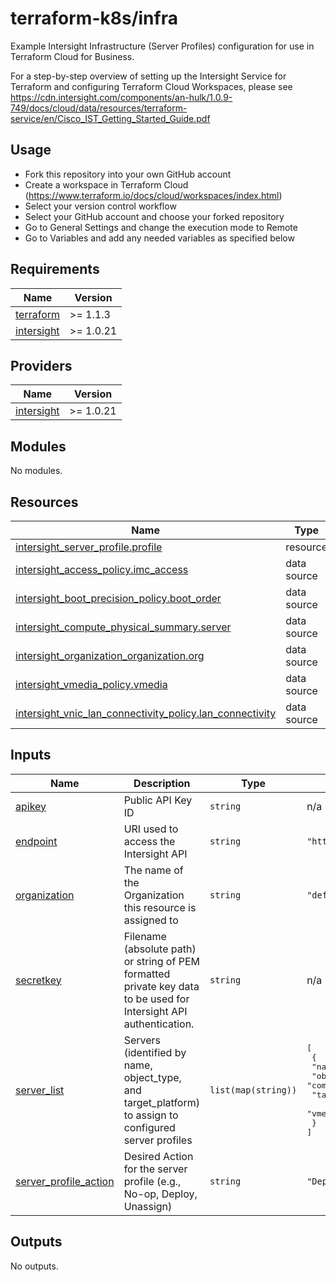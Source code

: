# terraform-k8s/infra
Example Intersight Infrastructure (Server Profiles) configuration for use in Terraform Cloud for Business.

For a step-by-step overview of setting up the Intersight Service for Terraform and configuring Terraform Cloud Workspaces, please see https://cdn.intersight.com/components/an-hulk/1.0.9-749/docs/cloud/data/resources/terraform-service/en/Cisco_IST_Getting_Started_Guide.pdf

## Usage
* Fork this repository into your own GitHub account
* Create a workspace in Terraform Cloud (https://www.terraform.io/docs/cloud/workspaces/index.html)
* Select your version control workflow
* Select your GitHub account and choose your forked repository
* Go to General Settings and change the execution mode to Remote
* Go to Variables and add any needed variables as specified below

<!-- BEGINNING OF PRE-COMMIT-TERRAFORM DOCS HOOK -->
## Requirements

| Name | Version |
|------|---------|
| <a name="requirement_terraform"></a> [terraform](#requirement\_terraform) | >= 1.1.3 |
| <a name="requirement_intersight"></a> [intersight](#requirement\_intersight) | >= 1.0.21 |

## Providers

| Name | Version |
|------|---------|
| <a name="provider_intersight"></a> [intersight](#provider\_intersight) | >= 1.0.21 |

## Modules

No modules.

## Resources

| Name | Type |
|------|------|
| [intersight_server_profile.profile](https://registry.terraform.io/providers/ciscodevnet/intersight/latest/docs/resources/server_profile) | resource |
| [intersight_access_policy.imc_access](https://registry.terraform.io/providers/ciscodevnet/intersight/latest/docs/data-sources/access_policy) | data source |
| [intersight_boot_precision_policy.boot_order](https://registry.terraform.io/providers/ciscodevnet/intersight/latest/docs/data-sources/boot_precision_policy) | data source |
| [intersight_compute_physical_summary.server](https://registry.terraform.io/providers/ciscodevnet/intersight/latest/docs/data-sources/compute_physical_summary) | data source |
| [intersight_organization_organization.org](https://registry.terraform.io/providers/ciscodevnet/intersight/latest/docs/data-sources/organization_organization) | data source |
| [intersight_vmedia_policy.vmedia](https://registry.terraform.io/providers/ciscodevnet/intersight/latest/docs/data-sources/vmedia_policy) | data source |
| [intersight_vnic_lan_connectivity_policy.lan_connectivity](https://registry.terraform.io/providers/ciscodevnet/intersight/latest/docs/data-sources/vnic_lan_connectivity_policy) | data source |

## Inputs

| Name | Description | Type | Default | Required |
|------|-------------|------|---------|:--------:|
| <a name="input_apikey"></a> [apikey](#input\_apikey) | Public API Key ID | `string` | n/a | yes |
| <a name="input_endpoint"></a> [endpoint](#input\_endpoint) | URI used to access the Intersight API | `string` | `"https://www.intersight.com"` | no |
| <a name="input_organization"></a> [organization](#input\_organization) | The name of the Organization this resource is assigned to | `string` | `"default"` | no |
| <a name="input_secretkey"></a> [secretkey](#input\_secretkey) | Filename (absolute path) or string of PEM formatted private key data to be used for Intersight API authentication. | `string` | n/a | yes |
| <a name="input_server_list"></a> [server\_list](#input\_server\_list) | Servers (identified by name, object\_type, and target\_platform) to assign to configured server profiles | `list(map(string))` | <pre>[<br>  {<br>    "name": "SJC07-R14-FI-1-1-6",<br>    "object_type": "compute.Blade",<br>    "target_platform": "FIAttached",<br>    "vmedia_policy": "tf-esxi67u3-248-232"<br>  }<br>]</pre> | no |
| <a name="input_server_profile_action"></a> [server\_profile\_action](#input\_server\_profile\_action) | Desired Action for the server profile (e.g., No-op, Deploy, Unassign) | `string` | `"Deploy"` | no |

## Outputs

No outputs.
<!-- END OF PRE-COMMIT-TERRAFORM DOCS HOOK -->
